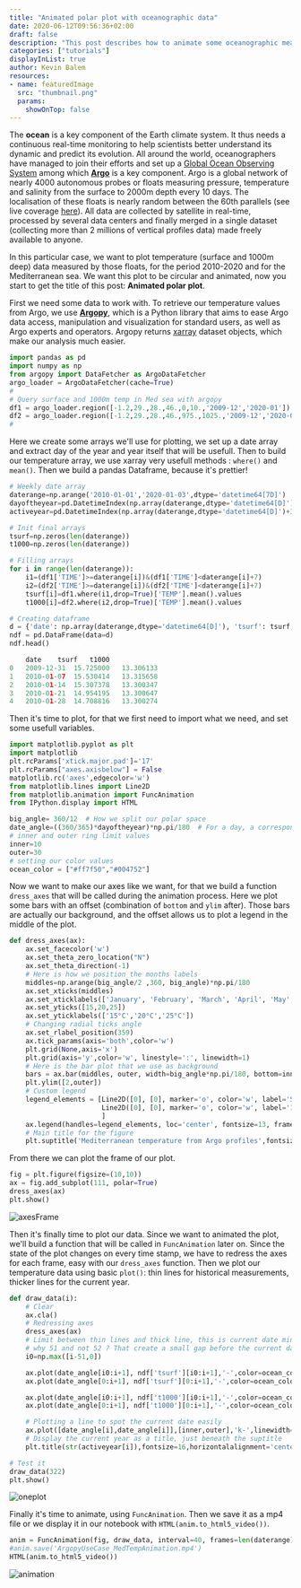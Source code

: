 ```yaml
---
title: "Animated polar plot with oceanographic data"
date: 2020-06-12T09:56:36+02:00
draft: false
description: "This post describes how to animate some oceanographic measurements in a tweaked polar plot"
categories: ["tutorials"]
displayInList: true
author: Kevin Balem
resources:
- name: featuredImage
  src: "thumbnail.png"
  params:    
    showOnTop: false
---
```

The **ocean** is a key component of the Earth climate system. It thus needs a continuous real-time monitoring to help scientists better understand its dynamic and predict its evolution. All around the world, oceanographers have managed to join their efforts and set up a [Global Ocean Observing System](https://www.goosocean.org) among which [**Argo**](http://www.argo.ucsd.edu/) is a key component. Argo is a global network of nearly 4000 autonomous probes or floats measuring pressure, temperature and salinity from the surface to 2000m depth every 10 days. The localisation of these floats is nearly random between the 60th parallels (see live coverage [here](http://collab.umr-lops.fr/app/divaa/)). All data are collected by satellite in real-time, processed by several data centers and finally merged in a single dataset (collecting more than 2 millions of vertical profiles data) made freely available to anyone.

In this particular case, we want to plot temperature (surface and 1000m deep) data measured by those floats, for the period 2010-2020 and for the Mediterranean sea. We want this plot to be circular and animated, now you start to get the title of this post: **Animated polar plot**.

First we need some data to work with. To retrieve our temperature values from Argo, we use [**Argopy**](https://argopy.readthedocs.io), which is a Python library that aims to ease Argo data access, manipulation and visualization for standard users, as well as Argo experts and operators. Argopy returns [xarray](http://xarray.pydata.org) dataset objects, which make our analysis much easier.
```python
import pandas as pd
import numpy as np
from argopy import DataFetcher as ArgoDataFetcher
argo_loader = ArgoDataFetcher(cache=True)
#
# Query surface and 1000m temp in Med sea with argopy
df1 = argo_loader.region([-1.2,29.,28.,46.,0,10.,'2009-12','2020-01']).to_xarray()
df2 = argo_loader.region([-1.2,29.,28.,46.,975.,1025.,'2009-12','2020-01']).to_xarray()
#
```

Here we create some arrays we'll use for plotting, we set up a date array and extract day of the year and year itself that will be usefull. Then to build our temperature array, we use xarray very usefull methods : `where()` and `mean()`. Then we build a pandas Dataframe, because it's prettier!
```python
# Weekly date array
daterange=np.arange('2010-01-01','2020-01-03',dtype='datetime64[7D]') 
dayoftheyear=pd.DatetimeIndex(np.array(daterange,dtype='datetime64[D]')+3).dayofyear # middle of the week
activeyear=pd.DatetimeIndex(np.array(daterange,dtype='datetime64[D]')+3).year # extract year

# Init final arrays
tsurf=np.zeros(len(daterange))
t1000=np.zeros(len(daterange))

# Filling arrays
for i in range(len(daterange)):
    i1=(df1['TIME']>=daterange[i])&(df1['TIME']<daterange[i]+7)    
    i2=(df2['TIME']>=daterange[i])&(df2['TIME']<daterange[i]+7)    
    tsurf[i]=df1.where(i1,drop=True)['TEMP'].mean().values
    t1000[i]=df2.where(i2,drop=True)['TEMP'].mean().values

# Creating dataframe    
d = {'date': np.array(daterange,dtype='datetime64[D]'), 'tsurf': tsurf, 't1000': t1000}
ndf = pd.DataFrame(data=d)
ndf.head()

	date 	tsurf 	t1000
0 	2009-12-31 	15.725000 	13.306133
1 	2010-01-07 	15.530414 	13.315658
2 	2010-01-14 	15.307378 	13.300347
3 	2010-01-21 	14.954195 	13.300647
4 	2010-01-28 	14.708816 	13.300274
```


Then it's time to plot, for that we first need to import what we need, and set some usefull variables.
```python
import matplotlib.pyplot as plt
import matplotlib
plt.rcParams['xtick.major.pad']='17'
plt.rcParams["axes.axisbelow"] = False
matplotlib.rc('axes',edgecolor='w')
from matplotlib.lines import Line2D
from matplotlib.animation import FuncAnimation
from IPython.display import HTML

big_angle= 360/12  # How we split our polar space
date_angle=((360/365)*dayoftheyear)*np.pi/180  # For a day, a corresponding angle
# inner and outer ring limit values
inner=10
outer=30
# setting our color values
ocean_color = ["#ff7f50","#004752"]
```

Now we want to make our axes like we want, for that we build a function `dress_axes` that will be called during the animation process. Here we plot some bars with an offset (combination of `bottom` and `ylim` after). Those bars are actually our background, and the offset allows us to plot a legend in the middle of the plot.
```python
def dress_axes(ax):
    ax.set_facecolor('w')
    ax.set_theta_zero_location("N")
    ax.set_theta_direction(-1)
    # Here is how we position the months labels
    middles=np.arange(big_angle/2 ,360, big_angle)*np.pi/180
    ax.set_xticks(middles)
    ax.set_xticklabels(['January', 'February', 'March', 'April', 'May', 'June', 'July', 'August','September','October','November','December'])
    ax.set_yticks([15,20,25])
    ax.set_yticklabels(['15°C','20°C','25°C'])
    # Changing radial ticks angle
    ax.set_rlabel_position(359)
    ax.tick_params(axis='both',color='w')
    plt.grid(None,axis='x')
    plt.grid(axis='y',color='w', linestyle=':', linewidth=1)    
    # Here is the bar plot that we use as background
    bars = ax.bar(middles, outer, width=big_angle*np.pi/180, bottom=inner, color='lightgray', edgecolor='w',zorder=0)
    plt.ylim([2,outer])
    # Custom legend
    legend_elements = [Line2D([0], [0], marker='o', color='w', label='Surface', markerfacecolor=ocean_color[0], markersize=15),
                       Line2D([0], [0], marker='o', color='w', label='1000m', markerfacecolor=ocean_color[1], markersize=15),
                       ]
    ax.legend(handles=legend_elements, loc='center', fontsize=13, frameon=False)
    # Main title for the figure
    plt.suptitle('Mediterranean temperature from Argo profiles',fontsize=16,horizontalalignment='center')
```
From there we can plot the frame of our plot.
```python
fig = plt.figure(figsize=(10,10))
ax = fig.add_subplot(111, polar=True)
dress_axes(ax)
plt.show()
```
![axesFrame](axes_empty.png)


Then it's finally time to plot our data. Since we want to animated the plot, we'll build a function that will be called in `FuncAnimation` later on. Since the state of the plot changes on every time stamp, we have to redress the axes for each frame, easy with our `dress_axes` function. Then we plot our temperature data using basic `plot()`: thin lines for historical measurements, thicker lines for the current year.
```python
def draw_data(i):       
    # Clear
    ax.cla()
    # Redressing axes
    dress_axes(ax)
    # Limit between thin lines and thick line, this is current date minus 51 weeks basically.
    # why 51 and not 52 ? That create a small gap before the current date, which is prettier
    i0=np.max([i-51,0])

    ax.plot(date_angle[i0:i+1], ndf['tsurf'][i0:i+1],'-',color=ocean_color[0],alpha=1.0,linewidth=5)     
    ax.plot(date_angle[0:i+1], ndf['tsurf'][0:i+1],'-',color=ocean_color[0],linewidth=0.7)     

    ax.plot(date_angle[i0:i+1], ndf['t1000'][i0:i+1],'-',color=ocean_color[1],alpha=1.0,linewidth=5)     
    ax.plot(date_angle[0:i+1], ndf['t1000'][0:i+1],'-',color=ocean_color[1],linewidth=0.7)     

    # Plotting a line to spot the current date easily
    ax.plot([date_angle[i],date_angle[i]],[inner,outer],'k-',linewidth=0.5)
    # Display the current year as a title, just beneath the suptitle
    plt.title(str(activeyear[i]),fontsize=16,horizontalalignment='center')

# Test it
draw_data(322)
plt.show()
```
![oneplot](thumbnail.png)


Finally it's time to animate, using `FuncAnimation`. Then we save it as a mp4 file or we display it in our notebook with `HTML(anim.to_html5_video())`.
```python
anim = FuncAnimation(fig, draw_data, interval=40, frames=len(daterange)-1, repeat=False)    
#anim.save('ArgopyUseCase_MedTempAnimation.mp4')   
HTML(anim.to_html5_video())
```
![animation](animatedpolar.gif)
